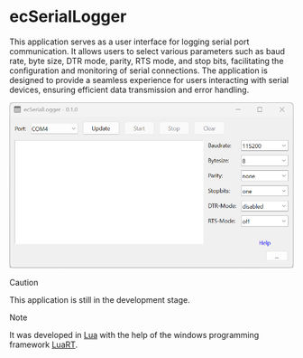 # ecSerialLogger

This application serves as a user interface for logging serial port communication. It allows users to select various parameters such as baud rate, byte size, DTR mode, parity, RTS mode, and stop bits, facilitating the configuration and monitoring of serial connections. The application is designed to provide a seamless experience for users interacting with serial devices, ensuring efficient data transmission and error handling.

![](img/Screenshot-090930.png)

> [!CAUTION]
> This application is still in the development stage.

> [!NOTE]
It was developed in [Lua](https://www.lua.org/) with the help of the windows programming framework [LuaRT](https://www.luart.org/).
